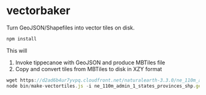 # vectorbaker
Turn GeoJSON/Shapefiles into vector tiles on disk.

```js
npm install
```

This will

1. Invoke tippecanoe with GeoJSON and produce MBTiles file
2. Copy and convert tiles from MBTiles to disk in XZY format

```js
wget https://d2ad6b4ur7yvpq.cloudfront.net/naturalearth-3.3.0/ne_110m_admin_1_states_provinces_shp.geojson
node bin/make-vectortiles.js -i ne_110m_admin_1_states_provinces_shp.geojson -d my_tiles
```

